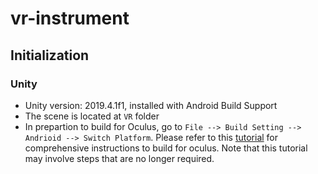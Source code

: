 # vr-instrument

## Initialization
### Unity
* Unity version: 2019.4.1f1, installed with Android Build Support 
* The scene is located at `VR` folder
* In prepartion to build for Oculus, go to `File --> Build Setting --> Andrioid --> Switch Platform`. Please refer to this [tutorial](https://www.youtube.com/watch?v=eySe4Wj6xbk&t=135s) for comprehensive instructions to build for oculus. Note that this tutorial may involve steps that are no longer required. 
